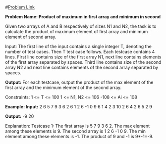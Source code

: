 #[Problem Link](https://practice.geeksforgeeks.org/problems/product-of-maximum-in-first-array-and-minimum-in-second/0)

**Problem Name: Product of maximum in first array and minimum in second**

Given two arrays of A and B respectively of sizes N1 and N2, the task is to calculate the product of maximum element of first array and minimum element of second array.

Input:
The first line of the input contains a single integer T, denoting the number of test cases. Then T test case follows. Each testcase contains 4 lines. First line contains size of the first array N1, next line contains elements of the first array separated by spaces. Third line contains size of the second array N2 and next line contains elements of the second array separated by spaces.

**Output:**
For each testcase, output the product of the max element of the first array and the minimum element of the second array.

Constraints:
1 <= T <= 100
1 <= N1, N2 <= 106
-108 <= Ai <= 108

**Example:
Input:**
2
6
5 7 9 3 6 2
6
1 2 6 -1 0 9
6
1 4 2 3 10 2
6
4 2 6 5 2 9

**Output:**
-9
20

Explanation:
Testcase 1: The first array is 5 7 9 3 6 2. The max element among these elements is 9. The second array is 1 2 6 -1 0 9. The min element among these elements is -1. The product of 9 and -1 is 9*-1=-9.
